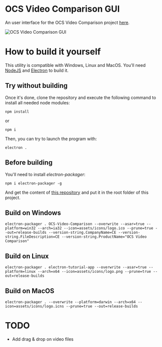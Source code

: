 # OCS Video Comparison GUI

An user interface for the OCS Video Comparison project [here](https://github.com/Cadrew/OCS-Video-Comparison).

![OCS Video Comparison GUI](http://puu.sh/Dmljv/b74d11876d.png)

# How to build it yourself

This utility is compatible with Windows, Linux and MacOS.
You'll need [NodeJS](https://nodejs.org/en/download/) and [Electron](https://electronjs.org/docs/tutorial/installation) to build it.

## Try without building

Once it's done, clone the repository and execute the following command to install all needed node modules:
```CLI
npm install
```
or
```CLI
npm i
```
Then, you can try to launch the program with:
```CLI
electron .
```

## Before building

You'll need to install *electron-packager*:
```CLI
npm i electron-packager -g
```

And get the content of [this repository](https://github.com/Cadrew/OCS-Video-Comparison) and put it in the root folder of this project.

## Build on Windows

```CLI
electron-packager . OCS-Video-Comparison --overwrite --asar=true --platform=win32 --arch=ia32 --icon=assets/icons/logo.ico --prune=true --out=release-builds --version-string.CompanyName=CE --version-string.FileDescription=CE --version-string.ProductName="OCS Video Comparison"
```

## Build on Linux

```CLI
electron-packager . electron-tutorial-app --overwrite --asar=true --platform=linux --arch=x64 --icon=assets/icons/logo.png --prune=true --out=release-builds
```

## Build on MacOS

```CLI
electron-packager . --overwrite --platform=darwin --arch=x64 --icon=assets/icons/logo.icns --prune=true --out=release-builds
```

# TODO

- Add drag & drop on video files
